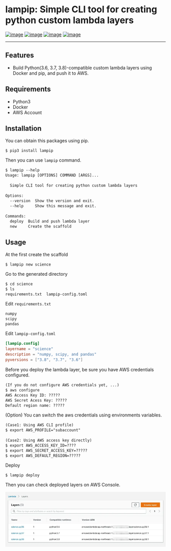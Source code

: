 # lampip: Simple CLI tool for creating python custom lambda layers

[![image](https://img.shields.io/pypi/l/lampip)](https://python.org/pypi/lampip)
[![image](https://img.shields.io/pypi/v/lampip)](https://python.org/pypi/lampip)
[![image](https://img.shields.io/pypi/pyversions/lampip)](https://python.org/pypi/lampip)
[![image](https://img.shields.io/github/workflow/status/hayashiya18/lampip/python-package)](https://github.com/hayashiya18/lampip/actions/workflows/python-package.yml)

---

## Features

- Build Python(3.6, 3.7, 3.8)-compatible custom lambda layers using Docker and pip, and push it to AWS.

## Requirements

- Python3
- Docker
- AWS Account

## Installation

You can obtain this packages using pip.

```console
$ pip3 install lampip
```

Then you can use `lampip` command.

```console
$ lampip --help
Usage: lampip [OPTIONS] COMMAND [ARGS]...

  Simple CLI tool for creating python custom lambda layers

Options:
  --version  Show the version and exit.
  --help     Show this message and exit.

Commands:
  deploy  Build and push lambda layer
  new     Create the scaffold

```

## Usage

At the first create the scaffold

```console
$ lampip new science
```

Go to the generated directory

```console
$ cd science
$ ls
requirements.txt  lampip-config.toml
```

Edit `requirements.txt`

```text
numpy
scipy
pandas
```

Edit `lampip-config.toml`

```toml
[lampip.config]
layername = "science"
description = "numpy, scipy, and pandas"
pyversions = ["3.8", "3.7", "3.6"]
```

Before you deploy the lambda layer, be sure you have AWS credentials configured.

```console
(If you do not configure AWS credentials yet, ...)
$ aws configure
AWS Access Key ID: ?????
AWS Secret Acess Key: ?????
Default region name: ?????
```

(Option) You can switch the aws credentials using environments variables.

```console
(Case1: Using AWS CLI profile)
$ export AWS_PROFILE="subaccount"

(Case2: Using AWS access key directly)
$ export AWS_ACCESS_KEY_ID=????
$ export AWS_SECRET_ACCESS_KEY=?????
$ export AWS_DEFAULT_REGION=?????
```

Deploy

```console
$ lampip deploy
```

Then you can check deployed layers on AWS Console.

![image](./assets/lambda_console.webp)
